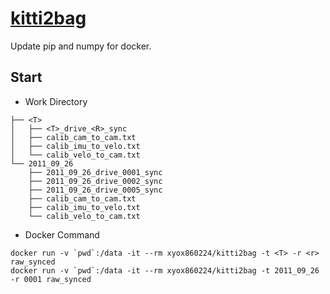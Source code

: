 # [kitti2bag](https://github.com/tomas789/kitti2bag)

Update pip and numpy for docker.

## Start
* Work Directory
```
├── <T>
│   ├── <T>_drive_<R>_sync
│   ├── calib_cam_to_cam.txt
│   ├── calib_imu_to_velo.txt
│   └── calib_velo_to_cam.txt
└── 2011_09_26
    ├── 2011_09_26_drive_0001_sync
    ├── 2011_09_26_drive_0002_sync
    ├── 2011_09_26_drive_0005_sync
    ├── calib_cam_to_cam.txt
    ├── calib_imu_to_velo.txt
    └── calib_velo_to_cam.txt

```

* Docker Command
```
docker run -v `pwd`:/data -it --rm xyox860224/kitti2bag -t <T> -r <r> raw_synced
docker run -v `pwd`:/data -it --rm xyox860224/kitti2bag -t 2011_09_26 -r 0001 raw_synced
```
